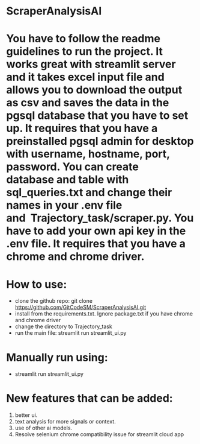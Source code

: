 # ScraperAnalysisAI

# You have to follow the readme guidelines to run the project. It works great with streamlit server and it takes excel input file and allows you to download the output as csv and saves the data in the pgsql database that you have to set up. It requires that you have a preinstalled pgsql admin for desktop with username, hostname, port, password. You can create database and table with sql_queries.txt and change their names in your .env file and  Trajectory_task/scraper.py. You have to add your own api key in the .env file. It requires that you have a chrome and chrome driver.

# How to use:
- clone the github repo: git clone https://github.com/GitCodeSM/ScraperAnalysisAI.git
- install from the requirements.txt. Ignore package.txt if you have chrome and chrome driver
- change the directory to Trajectory_task
- run the main file: streamlit run streamlit_ui.py

# Manually run using: 
- streamlit run streamlit_ui.py

# New features that can be added:
1. better ui.
2. text analysis for more signals or context.
3. use of other ai models.
4. Resolve selenium chrome compatibility issue for streamlit cloud app
